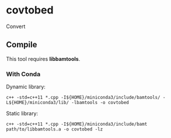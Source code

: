 # covtobed

Convert

## Compile

This tool requires **libbamtools**.

### With Conda
Dynamic library:
```
c++ -std=c++11 *.cpp -I${HOME}/miniconda3/include/bamtools/ -L${HOME}/miniconda3/lib/ -lbamtools -o covtobed
```

Static library:
```
c++ -std=c++11 *.cpp -I${HOME}/miniconda3/include/bamt  path/to/libbamtools.a -o covtobed -lz
```
